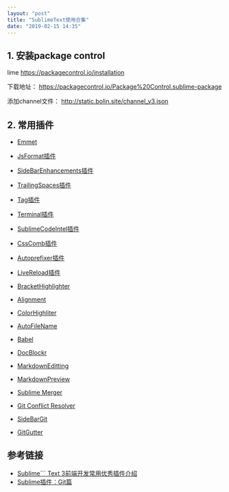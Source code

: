 ```yaml
---
layout: "post"
title: "SublimeText使用合集"
date: "2019-02-15 14:35"
---
```


## 1. 安装package control
lime
https://packagecontrol.io/installation

下载地址：
https://packagecontrol.io/Package%20Control.sublime-package

添加channel文件：
http://static.bolin.site/channel_v3.json

## 2. 常用插件


+ [Emmet](https://github.com/sergeche/emmet-sublime)
+ [JsFormat插件](https://github.com/jdc0589/JsFormat)
+ [SideBarEnhancements插件](https://github.com/titoBouzout/SideBarEnhancements)
+ [TrailingSpaces插件](https://github.com/SublimeText/TrailingSpaces)
+ [Tag插件](https://github.com/SublimeText/Tag)
+ [Terminal插件](https://github.com/wbond/sublime_terminal)
+ [SublimeCodeIntel插件](https://github.com/SublimeCodeIntel/SublimeCodeIntel)
+ [CssComb插件](https://github.com/csscomb/csscomb.js)
+ [Autoprefixer插件](https://github.com/sindresorhus/sublime-autoprefixer)
+ [LiveReload插件](https://github.com/alepez/LiveReload-sublimetext3)

+ [BracketHighlighter]()
+ [Alignment]()
+ [ColorHighliter](https://packagecontrol.io/packages/Color%20Highlighter)
+ [AutoFileName](https://packagecontrol.io/packages/AutoFileName)
+ [Babel](https://packagecontrol.io/packages/Babel)
+ [DocBlockr](https://packagecontrol.io/packages/DocBlockr)


+ [MarkdownEditting](https://github.com/SublimeText-Markdown/MarkdownEditing)
+ [MarkdownPreview](https://github.com/facelessuser/MarkdownPreview)






+ [Sublime Merger](http://www.sublimerge.com/)
+ [Git Conflict Resolver](https://link.jianshu.com/?t=https://github.com/Zeeker/sublime-GitConflictResolver)
+ [SideBarGit](https://github.com/titoBouzout/SideBarGit)
+ [GitGutter](https://packagecontrol.io/packages/GitGutter)

## 参考链接
* [Sublime``` Text 3前端开发常用优秀插件介绍](https://www.cnblogs.com/hykun/p/sublimeText3.html)
* [Sublime插件：Git篇](https://www.jianshu.com/p/3a8555c273d8)
